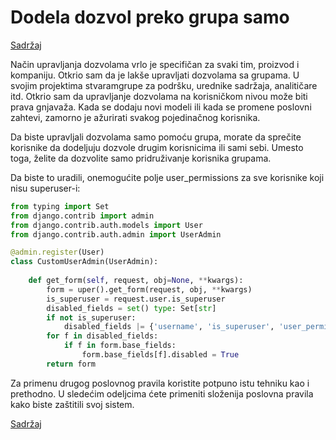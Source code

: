 
# Dodela dozvol preko grupa samo

[Sadržaj](00_sadrzaj.md)

Način upravljanja dozvolama vrlo je specifičan za svaki tim, proizvod i kompaniju. Otkrio sam da je lakše upravljati dozvolama sa grupama. U svojim projektima stvaramgrupe za podršku, urednike sadržaja, analitičare itd. Otkrio sam da upravljanje dozvolama na korisničkom nivou može biti prava gnjavaža. Kada se dodaju novi modeli ili kada se promene poslovni zahtevi, zamorno je ažurirati svakog pojedinačnog korisnika.

Da biste upravljali dozvolama samo pomoću grupa, morate da sprečite korisnike da dodeljuju dozvole drugim korisnicima ili sami sebi. Umesto toga, želite da dozvolite samo pridruživanje korisnika grupama.

Da biste to uradili, onemogućite polje user_permissions za sve korisnike koji nisu superuser-i:

```py
from typing import Set
from django.contrib import admin
from django.contrib.auth.models import User
from django.contrib.auth.admin import UserAdmin

@admin.register(User)
class CustomUserAdmin(UserAdmin):
    
    def get_form(self, request, obj=None, **kwargs):
        form = uper().get_form(request, obj, **kwargs)
        is_superuser = request.user.is_superuser
        disabled_fields = set() type: Set[str]
        if not is_superuser:
            disabled_fields |= {'username', 'is_superuser', 'user_permissions',}
        for f in disabled_fields:
            if f in form.base_fields:
                form.base_fields[f].disabled = True
        return form
```

Za primenu drugog poslovnog pravila koristite potpuno istu tehniku kao i prethodno. U sledećim odeljcima ćete primeniti složenija poslovna pravila kako biste zaštitili svoj sistem.

[Sadržaj](00_sadrzaj.md)
